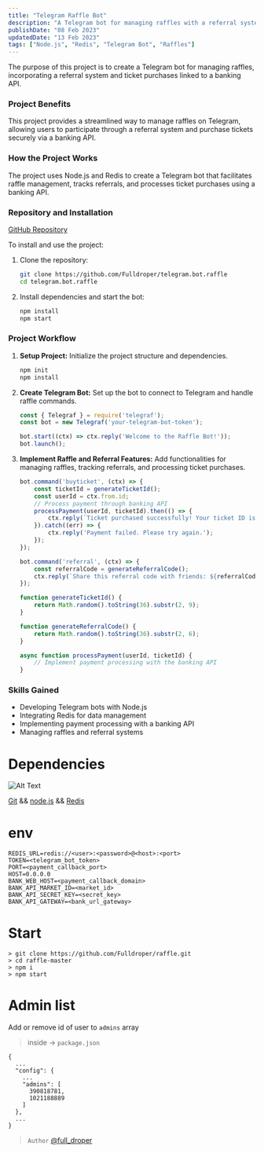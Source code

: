 ```yaml
---
title: "Telegram Raffle Bot"
description: "A Telegram bot for managing raffles with a referral system and ticket purchases linked to a banking API"
publishDate: "08 Feb 2023"
updatedDate: "13 Feb 2023"
tags: ["Node.js", "Redis", "Telegram Bot", "Raffles"]
---
```

The purpose of this project is to create a Telegram bot for managing raffles, incorporating a referral system and ticket purchases linked to a banking API.

### Project Benefits
This project provides a streamlined way to manage raffles on Telegram, allowing users to participate through a referral system and purchase tickets securely via a banking API.

### How the Project Works
The project uses Node.js and Redis to create a Telegram bot that facilitates raffle management, tracks referrals, and processes ticket purchases using a banking API.

### Repository and Installation
[GitHub Repository](https://github.com/Fulldroper/telegram.bot.raffle)

To install and use the project:

1. Clone the repository:
    ```bash
    git clone https://github.com/Fulldroper/telegram.bot.raffle
    cd telegram.bot.raffle
    ```

2. Install dependencies and start the bot:
    ```bash
    npm install
    npm start
    ```

### Project Workflow
1. **Setup Project:** Initialize the project structure and dependencies.
    ```bash
    npm init
    npm install
    ```

2. **Create Telegram Bot:** Set up the bot to connect to Telegram and handle raffle commands.
    ```javascript
    const { Telegraf } = require('telegraf');
    const bot = new Telegraf('your-telegram-bot-token');

    bot.start((ctx) => ctx.reply('Welcome to the Raffle Bot!'));
    bot.launch();
    ```

3. **Implement Raffle and Referral Features:** Add functionalities for managing raffles, tracking referrals, and processing ticket purchases.
    ```javascript
    bot.command('buyticket', (ctx) => {
        const ticketId = generateTicketId();
        const userId = ctx.from.id;
        // Process payment through banking API
        processPayment(userId, ticketId).then(() => {
            ctx.reply(`Ticket purchased successfully! Your ticket ID is ${ticketId}`);
        }).catch((err) => {
            ctx.reply('Payment failed. Please try again.');
        });
    });

    bot.command('referral', (ctx) => {
        const referralCode = generateReferralCode();
        ctx.reply(`Share this referral code with friends: ${referralCode}`);
    });

    function generateTicketId() {
        return Math.random().toString(36).substr(2, 9);
    }

    function generateReferralCode() {
        return Math.random().toString(36).substr(2, 6);
    }

    async function processPayment(userId, ticketId) {
        // Implement payment processing with the banking API
    }
    ```

### Skills Gained
- Developing Telegram bots with Node.js
- Integrating Redis for data management
- Implementing payment processing with a banking API
- Managing raffles and referral systems


# Dependencies

![Alt Text](https://media.giphy.com/media/vFKqnCdLPNOKc/giphy.gif)

[Git](https://git-scm.com/) && [node.js](https://nodejs.org/uk/) && [Redis](https://redis.io/docs/getting-started/)

# env
```
REDIS_URL=redis://<user>:<password>@<host>:<port>
TOKEN=<telegram_bot_token>
PORT=<payment_callback_port>
HOST=0.0.0.0
BANK_WEB_HOST=<payment_callback_domain>
BANK_API_MARKET_ID=<market_id>
BANK_API_SECRET_KEY=<secret_key>
BANK_API_GATEWAY=<bank_url_gateway>
```

# Start

```
> git clone https://github.com/Fulldroper/raffle.git
> cd raffle-master
> npm i
> npm start
```

# Admin list

Add or remove id of user to `admins` array

> inside -> `package.json`
```
{
  ...
  "config": {
    ...
    "admins": [
      390818781,
      1021188889
    ]
  },
  ...
}

```

> `Author` [@full_droper](https://fulldroper.cf/)
